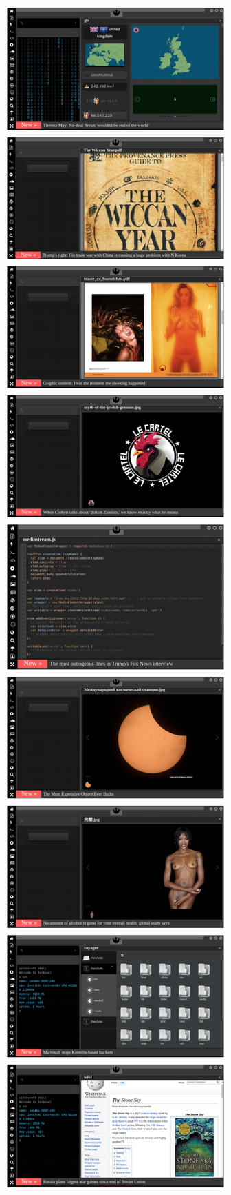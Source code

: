 
![Image](brexit.png)

<!-- 
bkz mersinli cihangir vs taksimin renkli siması cenk
bkz sevda kuşun kandında ömer adam mıdır sorundalı
https://www.uludagsozluk.com/k/%C3%BClk%C3%BC-ocaklar%C4%B1n%C4%B1n-%C3%BCniversitelerdeki-e%C5%9Fkiyal%C4%B1%C4%9F%C4%B1/&w=gd
https://www.uludagsozluk.com/k/yard%C4%B1m-kolisini-par%C3%A7alay%C4%B1p-%C3%A7%C3%B6pe-atan-mersinli/
https://www.uludagsozluk.com/k/og%C3%BCn-samast/&w=bg bkz adam gibi adam
https://www.uludagsozluk.com/k/bebe%C4%9Fim-diyen-erkek/&w=bg hadi hadi bebeğim yala da göreyim
https://www.uludagsozluk.com/k/michael-jackson-vs-elvis-presley/&w=bg bkz elvis siker kankağ
bkz nekrofili babanın ölü sikerken yakalanması
bkz intihalci profesörün pedofilici çıkması
bkz pedofili futbolculara ihraç kararı idddaları
bkz melo mu muslera mı sorundalı
bkz abdurrahim dilipakın koyu gsliyim demesi
bkz fatih tezcandan fatih terime işin yap uyarısı
bkz abdurrahim albayrakın parası neyse ramosu alak demesi
bkz alper potukun antrenmanda yaptığı efso hareket
bkz fenevlilerin ultra aslanları kısknadığı gerçeği
https://eksisozluk.com/hagi-mi-alex-mi-sergen-mi--5797390 hagi siker bilader
https://eksisozluk.com/galatasarayin-en-iyi-yaptigi-is--6522549?a=popular kalecileri bilader 
https://www.uludagsozluk.com/k/%C5%9Fike-deyince-akla-ilk-gelen-futbol-tak%C4%B1m%C4%B1/&w=bg bkz şikebaçe
https://www.uludagsozluk.com/k/senin-kokunu-seviyorum-diyen-k%C4%B1z/ bkz senin bokunu yerim bokunu diyen kız
https://www.uludagsozluk.com/k/fenerbah%C3%A7e/&w=bg bkz alper potuk ali koç aşkı iddaları
https://www.uludagsozluk.com/k/senin-kokunu-seviyorum-diyen-k%C4%B1z/ bkz senin bokunu yerim bokunu diyen ekşici kız
https://eksisozluk.com/galatasarayin-en-iyi-yaptigi-is--6522549?a=popular kalecileri bilader -->

![Image](wiccanyear.png)

[![Image](hearthemoment.png)](http://www.taschen-transfer.com/media/downloads/teaser_ce_buendchen.pdf)

[![Image](myth-of-the-jewish-genome.png)](https://www.npmjs.com/package/browserless)

![Image](mediasource.png)

![Image](ISS.png)

[![Image](完璧.png)](https://www.ibm.com/developerworks/jp/aix/library/au-errnovariable/index.html)

![Image](voyager.png)

![Image](stone-sky.png)


